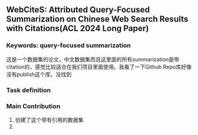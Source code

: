 ## WebCiteS: Attributed Query-Focused Summarization on Chinese Web Search Results with Citations(ACL 2024 Long Paper)


### Keywords: query-focused summarization

这是一个数据集的论文，中文数据集而且这里面的所有summarization是带citation的，感觉比较适合在我们项目里面使用。我看了一下Github Repo库好像没有publish这个库，没找到

### Task definition




### Main Contribution

1. 创建了这个带有引用的数据集
2. 